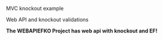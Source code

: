 MVC knockout example

Web API and knockout validations  

**The WEBAPIEFKO Project has web api with knockout and EF!** 
